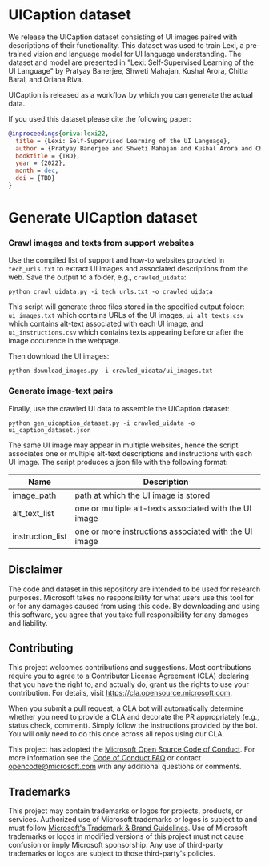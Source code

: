 # UICaption dataset

We release the UICaption dataset consisting of UI images paired with descriptions of their functionality. This dataset was used to train Lexi, a pre-trained vision and language model for UI language understanding. The dataset and model are presented in "Lexi: Self-Supervised Learning of the UI Language" by Pratyay Banerjee, Shweti Mahajan, Kushal Arora, Chitta Baral, and Oriana Riva.

UICaption is released as a workflow by which you can generate the actual data. 

If you used this dataset please cite the following paper:

``` bibtex
@inproceedings{oriva:lexi22,
  title = {Lexi: Self-Supervised Learning of the UI Language},
  author = {Pratyay Banerjee and Shweti Mahajan and Kushal Arora and Chitta Baral and Oriana Riva},
  booktitle = {TBD},
  year = {2022},
  month = dec,
  doi = {TBD}
}
```

# Generate UICaption dataset

### Crawl images and texts from support websites

Use the compiled list of support and how-to websites provided in `tech_urls.txt` to extract UI images and associated descriptions from the web. Save the output to a folder, e.g., `crawled_uidata`:

```
python crawl_uidata.py -i tech_urls.txt -o crawled_uidata
```
This script will generate three files stored in the specified output folder: `ui_images.txt` which contains URLs of the UI images, `ui_alt_texts.csv` which contains alt-text associated with each UI image, and `ui_instructions.csv` which contains texts appearing before or after the image occurence in the webpage.

Then download the UI images:
```
python download_images.py -i crawled_uidata/ui_images.txt
```

### Generate image-text pairs

Finally, use the crawled UI data to assemble the UICaption dataset:
```
python gen_uicaption_dataset.py -i crawled_uidata -o ui_caption_dataset.json
```

The same UI image may appear in multiple websites, hence the script associates one or multiple alt-text descriptions and instructions with each UI image. The script produces a json file with the following format:

|Name|Description|
|----|-----------|
|image_path| path at which the UI image is stored|
|alt_text_list| one or multiple alt-texts associated with the UI image|
|instruction_list| one or more instructions associated with the UI image|


## Disclaimer

The code and dataset in this repository are intended to be used for research purposes. Microsoft takes no responsibility for what users use this tool for or for any damages caused from using this code. By downloading and using this software, you agree that you take full responsibility for any damages and liability.

## Contributing

This project welcomes contributions and suggestions.  Most contributions require you to agree to a
Contributor License Agreement (CLA) declaring that you have the right to, and actually do, grant us
the rights to use your contribution. For details, visit https://cla.opensource.microsoft.com.

When you submit a pull request, a CLA bot will automatically determine whether you need to provide
a CLA and decorate the PR appropriately (e.g., status check, comment). Simply follow the instructions
provided by the bot. You will only need to do this once across all repos using our CLA.

This project has adopted the [Microsoft Open Source Code of Conduct](https://opensource.microsoft.com/codeofconduct/).
For more information see the [Code of Conduct FAQ](https://opensource.microsoft.com/codeofconduct/faq/) or
contact [opencode@microsoft.com](mailto:opencode@microsoft.com) with any additional questions or comments.

## Trademarks

This project may contain trademarks or logos for projects, products, or services. Authorized use of Microsoft 
trademarks or logos is subject to and must follow 
[Microsoft's Trademark & Brand Guidelines](https://www.microsoft.com/en-us/legal/intellectualproperty/trademarks/usage/general).
Use of Microsoft trademarks or logos in modified versions of this project must not cause confusion or imply Microsoft sponsorship.
Any use of third-party trademarks or logos are subject to those third-party's policies.
